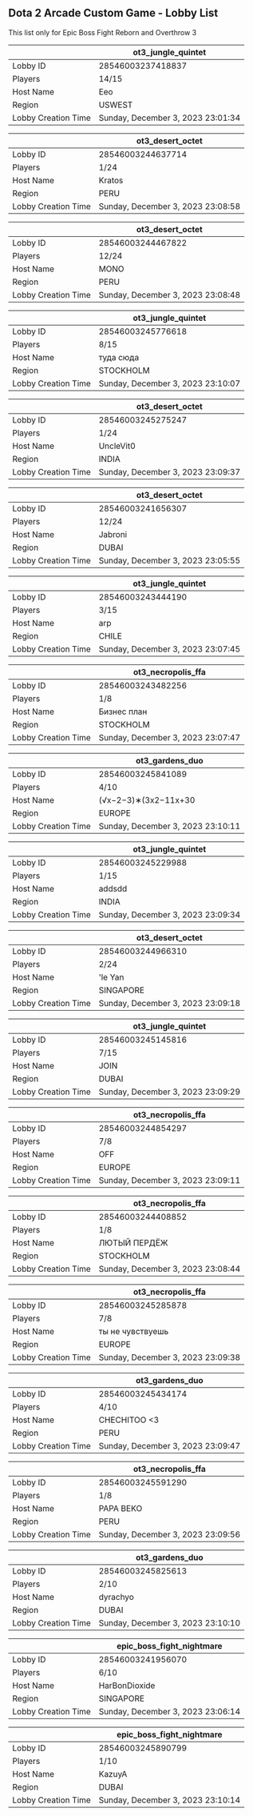 ## Dota 2 Arcade Custom Game - Lobby List

This list only for Epic Boss Fight Reborn and Overthrow 3

|  | ot3_jungle_quintet |
| ------ | ------ |
| Lobby ID | 28546003237418837 |
| Players | 14/15 |
| Host Name | Eeo |
| Region | USWEST |
| Lobby Creation Time | Sunday, December 3, 2023 23:01:34 |


|  | ot3_desert_octet |
| ------ | ------ |
| Lobby ID | 28546003244637714 |
| Players | 1/24 |
| Host Name | Kratos |
| Region | PERU |
| Lobby Creation Time | Sunday, December 3, 2023 23:08:58 |


|  | ot3_desert_octet |
| ------ | ------ |
| Lobby ID | 28546003244467822 |
| Players | 12/24 |
| Host Name | MONO |
| Region | PERU |
| Lobby Creation Time | Sunday, December 3, 2023 23:08:48 |


|  | ot3_jungle_quintet |
| ------ | ------ |
| Lobby ID | 28546003245776618 |
| Players | 8/15 |
| Host Name | туда сюда |
| Region | STOCKHOLM |
| Lobby Creation Time | Sunday, December 3, 2023 23:10:07 |


|  | ot3_desert_octet |
| ------ | ------ |
| Lobby ID | 28546003245275247 |
| Players | 1/24 |
| Host Name | UncleVit0 |
| Region | INDIA |
| Lobby Creation Time | Sunday, December 3, 2023 23:09:37 |


|  | ot3_desert_octet |
| ------ | ------ |
| Lobby ID | 28546003241656307 |
| Players | 12/24 |
| Host Name | Jabroni |
| Region | DUBAI |
| Lobby Creation Time | Sunday, December 3, 2023 23:05:55 |


|  | ot3_jungle_quintet |
| ------ | ------ |
| Lobby ID | 28546003243444190 |
| Players | 3/15 |
| Host Name | arp |
| Region | CHILE |
| Lobby Creation Time | Sunday, December 3, 2023 23:07:45 |


|  | ot3_necropolis_ffa |
| ------ | ------ |
| Lobby ID | 28546003243482256 |
| Players | 1/8 |
| Host Name | Бизнес план |
| Region | STOCKHOLM |
| Lobby Creation Time | Sunday, December 3, 2023 23:07:47 |


|  | ot3_gardens_duo |
| ------ | ------ |
| Lobby ID | 28546003245841089 |
| Players | 4/10 |
| Host Name | (√x−2−3)∗(3x2−11x+30 |
| Region | EUROPE |
| Lobby Creation Time | Sunday, December 3, 2023 23:10:11 |


|  | ot3_jungle_quintet |
| ------ | ------ |
| Lobby ID | 28546003245229988 |
| Players | 1/15 |
| Host Name | addsdd |
| Region | INDIA |
| Lobby Creation Time | Sunday, December 3, 2023 23:09:34 |


|  | ot3_desert_octet |
| ------ | ------ |
| Lobby ID | 28546003244966310 |
| Players | 2/24 |
| Host Name | 'le Yan |
| Region | SINGAPORE |
| Lobby Creation Time | Sunday, December 3, 2023 23:09:18 |


|  | ot3_jungle_quintet |
| ------ | ------ |
| Lobby ID | 28546003245145816 |
| Players | 7/15 |
| Host Name | JOIN |
| Region | DUBAI |
| Lobby Creation Time | Sunday, December 3, 2023 23:09:29 |


|  | ot3_necropolis_ffa |
| ------ | ------ |
| Lobby ID | 28546003244854297 |
| Players | 7/8 |
| Host Name | OFF |
| Region | EUROPE |
| Lobby Creation Time | Sunday, December 3, 2023 23:09:11 |


|  | ot3_necropolis_ffa |
| ------ | ------ |
| Lobby ID | 28546003244408852 |
| Players | 1/8 |
| Host Name | ЛЮТЫЙ ПЕРДЁЖ |
| Region | STOCKHOLM |
| Lobby Creation Time | Sunday, December 3, 2023 23:08:44 |


|  | ot3_necropolis_ffa |
| ------ | ------ |
| Lobby ID | 28546003245285878 |
| Players | 7/8 |
| Host Name | ты не чувствуешь |
| Region | EUROPE |
| Lobby Creation Time | Sunday, December 3, 2023 23:09:38 |


|  | ot3_gardens_duo |
| ------ | ------ |
| Lobby ID | 28546003245434174 |
| Players | 4/10 |
| Host Name | CHECHITOO <3 |
| Region | PERU |
| Lobby Creation Time | Sunday, December 3, 2023 23:09:47 |


|  | ot3_necropolis_ffa |
| ------ | ------ |
| Lobby ID | 28546003245591290 |
| Players | 1/8 |
| Host Name | PAPA BEKO |
| Region | PERU |
| Lobby Creation Time | Sunday, December 3, 2023 23:09:56 |


|  | ot3_gardens_duo |
| ------ | ------ |
| Lobby ID | 28546003245825613 |
| Players | 2/10 |
| Host Name | dyrachyo |
| Region | DUBAI |
| Lobby Creation Time | Sunday, December 3, 2023 23:10:10 |


|  | epic_boss_fight_nightmare |
| ------ | ------ |
| Lobby ID | 28546003241956070 |
| Players | 6/10 |
| Host Name | HarBonDioxide |
| Region | SINGAPORE |
| Lobby Creation Time | Sunday, December 3, 2023 23:06:14 |


|  | epic_boss_fight_nightmare |
| ------ | ------ |
| Lobby ID | 28546003245890799 |
| Players | 1/10 |
| Host Name | KazuyA |
| Region | DUBAI |
| Lobby Creation Time | Sunday, December 3, 2023 23:10:14 |


